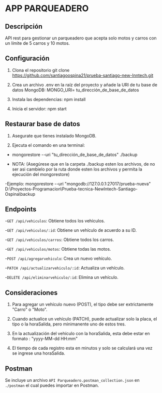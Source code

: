 # APP PARQUEADERO

## Descripción

API rest para gestionar un parqueadero que acepta solo motos y carros con un límite de 5 carros y 10 motos.

## Configuración

1. Clona el repositorio
   git clone https://github.com/santiagoospina21/prueba-santiago-new-Inntech.git

2. Crea un archivo .env en la raíz del proyecto y añade la URI de tu base de datos MongoDB:
   MONGO_URI= tu_dirección_de_base_de_datos

3. Instala las dependencias:
   npm install

4. Inicia el servidor:
   npm start

## Restaurar base de datos

1. Asegurate que tienes instalado MongoDB.

2. Ejecuta el comando en una terminal:

- mongorestore --uri "tu_dirección_de_base_de_datos" ./backup

- NOTA: (Asegúrese que en la carpeta ./backup esten los archivos, de no ser asi cambielo por la ruta donde esten los archivos y permita
  la ejecución del mongorestore)

-Ejemplo: mongorestore --uri "mongodb://127.0.0.1:27017/prueba-nueva" D:\Proyectos-Programacion\Prueba-tecnica-NewIntech-Santiago-Ospina\backup

## Endpoints

-`GET /api/vehiculos`: Obtiene todos los vehículos.

-`GET /api/vehiculos/:id`: Obtiene un vehículo de acuerdo a su ID.

-`GET /api/vehiculos/carros`: Obtiene todos los carros.

-`GET /api/vehiculos/motos`: Obtiene todas las motos.

-`POST /api/agregarvehiculo`: Crea un nuevo vehículo.

-`PATCH /api/actualizarvehiculo/:id`: Actualiza un vehículo.

-`DELETE /api/eliminarvehiculo/:id`: Elimina un vehículo.

## Consideraciones

1. Para agregar un vehículo nuevo (POST), el tipo debe ser extrictamente "Carro" o "Moto".

2. Cuando actualice un vehículo (PATCH), puede actualizar solo la placa, el tipo o la horaSalida, pero minimanente uno de estos tres.

3. En la actualización del vehículo con la horaSalida, esta debe estar en formato : "yyyy-MM-dd HH:mm"

4. El tiempo de cada registro esta en minutos y solo se calculará una vez se ingrese una horaSalida.

## Postman

Se incluye un archivo `API Parqueadero.postman_collection.json` en `./postman` el cual puedes importar en Postman.
